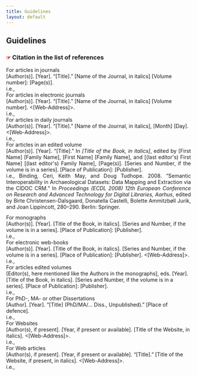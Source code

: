 ```yaml
---
title: Guidelines
layout: default
---
```


<h2>Guidelines</h2>

<h3><span style="color:#b30000; font-size: 14px;">&#9758;</span> Citation in the list of references</h3>

<ul style="list-style-type: none; padding-left: 0;">
<li>For articles in journals<br />
[Author(s)]. [Year]. “[Title].” [Name of the Journal, in italics] [Volume number]: [Page(s)].<br />
i.e., </li>

<li>For articles in electronic journals<br />
[Author(s)]. [Year]. “[Title].” [Name of the Journal, in italics] [Volume number]. <[Web-Address]>.<br />
i.e.,</li>

<li>For articles in daily journals<br />
[Author(s)]. [Year]. “[Title].” [Name of the Journal, in italics], [Month] [Day]. <[Web-Address]>.<br />
i.e.,</li>

<li style="padding-bottom: 12px; text-align: justify">For articles in an edited volume<br />
  [Author(s)]. [Year]. “[Title].” In <em>[Title of the Book, in italics]</em>, edited by [First Name] [Family Name], [First Name] [Family Name], and [(last editor's) First Name] [(last editor's) Family Name], [Page(s)]. [Series and Number, if the volume is in a series]. [Place of Publication]: [Publisher].<br />
i.e., Binding, Ceri, Keith May, and Doug Tudhope. 2008. “Semantic Interoperability in Archaeological Datasets: Data Mapping and Extraction via the <span style="font-variant: small-caps">CIDOC CRM.</span>” In <em>Proceedings (ECDL 2008) 12th European Conference on Research and Advanced Technology for Digital Libraries, Aarhus</em>, edited by Birte Christensen-Dalsgaard, Donatella Castelli, Bolette Ammitzbøll Jurik, and Joan Lippincott, 280–290. Berlin: Springer.</li>

<li>For monographs<br />
[Author(s)]. [Year]. [Title of the Book, in italics]. [Series and Number, if the volume is in a series]. [Place of Publication]: [Publisher].<br />
i.e.,</li>

<li>For electronic web-books<br />
[Author(s)]. [Year]. [Title of the Book, in italics]. [Series and Number, if the volume is in a series]. [Place of Publication]: [Publisher]. <[Web-Address]>.<br />
i.e.,</li>

<li>For articles edited volumes<br />
[Editor(s), here mentioned like the Authors in the monographs], eds. [Year]. [Title of the Book, in italics]. [Series and Number, if the volume is in a series]. [Place of Publication]: [Publisher].<br />
i.e.,</li>

<li>For PhD-, MA- or other Dissertations<br />
[Author]. [Year]. “[Title] (PhD/MA/... Diss., Unpublished).” [Place of defence].<br />
i.e.,</li>

<li>For Websites<br />
[Author(s), if present]. [Year, if present or available]. [Title of the Website, in italics]. <[Web-Address]>.<br />
i.e.,</li>

<li>For Web articles<br />
[Author(s), if present]. [Year, if present or available]. “[Title].” [Title of the Website, if present, in italics]. <[Web-Address]>.<br />
i.e.,</li>
</ul>
